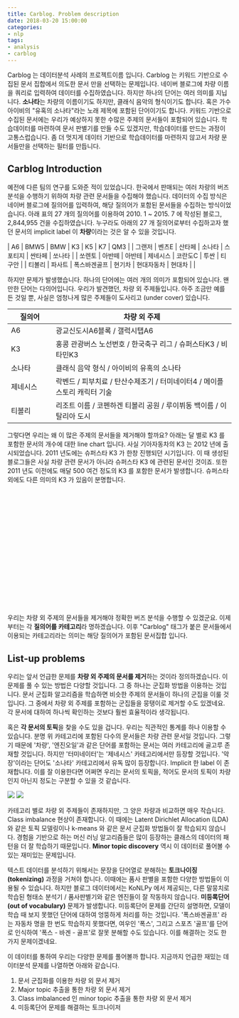 ```yaml
---
title: Carblog. Problem description
date: 2018-03-20 15:00:00
categories:
- nlp
tags:
- analysis
- carblog
---
```


Carblog 는 데이터분석 사례의 프로젝트이름 입니다. Carblog 는 키워드 기반으로 수집된 문서 집합에서 의도한 문서 만을 선택하는 문제입니다. 네이버 블로그에 차량 이름을 쿼리로 입력하여 데이터를 수집하였습니다. 하지만 하나의 단어는 여러 의미를 지닙니다. **소나타**는 차량의 이름이기도 하지만, 클래식 음악의 형식이기도 합니다. 혹은 가수 아이비의 "유혹의 소나타"라는 노래 제목에 포함된 단어이기도 합니다. 키워드 기반으로 수집된 문서에는 우리가 예상하지 못한 수많은 주제의 문서들이 포함되어 있습니다. 학습데이터를 마련하여 문서 판별기를 만들 수도 있겠지만, 학습데이터를 만드는 과정이 고통스럽습니다. 좀 더 멋지게 데이터 기반으로 학습데이터를 마련하지 않고서 차량 문서들만을 선택하는 필터를 만듭니다. 


## Carblog Introduction

예전에 다른 팀의 연구를 도와준 적이 있었습니다. 한국에서 판매되는 여러 차량의 버즈 분석을 수행하기 위하여 차량 관련 문서들을 수집해야 했습니다. 데이터의 수집 방식은 네이버 블로그에 질의어를 입력하여, 해당 질의어가 포함된 문서들을 수집하는 방식이었습니다. 아래 표의 27 개의 질의어를 이용하여 2010. 1 ~ 2015. 7 에 작성된 블로그, 2,844,955 건을 수집하였습니다. 누구라도 아래의 27 개 질의어로부터 수집하고자 했던 문서의 implicit label 이 **차량**이라는 것은 알 수 있을 것입니다. 

| A6 | BMW5 | BMW | K3 | K5 | K7 | QM3 | 
| 그랜저 | 벤츠E | 산타페 | 소나타 | 스포티지 | 싼타페 | 쏘나타 | 
| 쏘렌토 | 아반떼 | 아반테 | 제네시스 | 코란도C | 투싼 | 티구안 |
| 티볼리 | 파사트 | 폭스바겐골프 | 현기차 | 현대자동차 | 현대차 | |

하지만 문제가 발생했습니다. 하나의 단어에는 여러 개의 의미가 포함되어 있습니다. 왠만한 단어는 다의어입니다. 우리가 발견했던, 차량 외 주제들입니다. 아주 조금만 예를 든 것일 뿐, 사실은 엄청나게 많은 주제들이 도사리고 (under cover) 있습니다.

<table>
  <colgroup>
    <col width="20%" />
    <col width="80%" />
  </colgroup>
  <thead>
    <tr class="query_and_topic">
      <th>질의어</th>
      <th>차량 외 주제</th>
    </tr>
  </thead>
  <tbody>
    <tr>
      <td markdown="span">A6</td>
      <td markdown="span">광교신도시A6블록 / 갤럭시탭A6</td>
    </tr>
    <tr>
      <td markdown="span">K3</td>
      <td markdown="span">홍콩 관광버스 노선번호 / 한국축구 리그 / 슈퍼스타K3 / 비타민K3</td>
    </tr>
    <tr>
      <td markdown="span">소나타</td>
      <td markdown="span">클래식 음악 형식 / 아이비의 유혹의 소나타</td>
    </tr>
    <tr>
      <td markdown="span">제네시스</td>
      <td markdown="span">락벤드 / 피부치료 / 탄산수제조기 / 터미네이터4 / 메이플스토리 캐릭터 기술</td>
    </tr>
    <tr>
      <td markdown="span">티볼리</td>
      <td markdown="span">리조트 이름 / 코펜하겐 티볼리 공원 / 루이뷔동 백이름 / 이탈리아 도시</td>
  </tr>
  </tbody>
</table>

그렇다면 우리는 왜 이 많은 주제의 문서들을 제거해야 할까요? 아래는 달 별로 K3 를 포함한 문서의 개수에 대한 line chart 입니다. 사실 기아자동차의 K3 는 2012 년에 출시되었습니다. 2011 년도에는 슈퍼스타 K3 가 한창 진행되던 시기입니다. 이 때 생성된 블로그들은 사실 차량 관련 문서가 아니라 슈퍼스타 K3 에 관련된 문서인 것이죠. 또한 2011 년도 이전에도 매달 500 여건 정도의 K3 를 포함한 문서가 발생합니다. 슈퍼스타 외에도 다른 의미의 K3 가 있음이 분명합니다. 

<svg width="960" height="500"></svg>
<script src="https://d3js.org/d3.v4.min.js"></script>
<script>

var svg = d3.select("svg"),
    margin = {top: 20, right: 20, bottom: 30, left: 50},
    width = +svg.attr("width") - margin.left - margin.right,
    height = +svg.attr("height") - margin.top - margin.bottom,
    g = svg.append("g").attr("transform", "translate(" + margin.left + "," + margin.top + ")");

var parseTime = d3.timeParse("%y-%m");

var x = d3.scaleTime()
    .rangeRound([0, width]);

var y = d3.scaleLinear()
    .rangeRound([height, 0]);

var line = d3.line()
    .x(function(d) { return x(d.date); })
    .y(function(d) { return y(d.close); });

d3.tsv("resources/carblog_k3_monthly.tsv", function(d) {
  d.date = parseTime(d.date);
  d.close = +d.close;
  return d;
}, function(error, data) {
  if (error) throw error;

  x.domain(d3.extent(data, function(d) { return d.date; }));
  y.domain(d3.extent(data, function(d) { return d.close; }));

  g.append("g")
      .attr("transform", "translate(0," + height + ")")
      .call(d3.axisBottom(x))
    .select(".domain")
      .remove();

  g.append("g")
      .call(d3.axisLeft(y))
    .append("text")
      .attr("fill", "#000")
      .attr("transform", "rotate(-90)")
      .attr("y", 6)
      .attr("dy", "0.71em")
      .attr("text-anchor", "end")
      .text("Number of documents");

  g.append("path")
      .datum(data)
      .attr("fill", "none")
      .attr("stroke", "steelblue")
      .attr("stroke-linejoin", "round")
      .attr("stroke-linecap", "round")
      .attr("stroke-width", 1.5)
      .attr("d", line);
});

</script>


우리는 차량 외 주제의 문서들을 제거해야 정확한 버즈 분석을 수행할 수 있겠군요. 이제부터는 각 **질의어를 카테고리**라 명하겠습니다. 이후 "Carblog" 태그가 붙은 문서들에서 이용되는 카테고리라는 의미는 해당 질의어가 포함된 문서집합 입니다. 

## List-up problems

우리는 앞서 언급한 문제를 **차량 외 주제의 문서를 제거**하는 것이라 정의하겠습니다. 이 문제를 풀 수 있는 방법은 다양할 것입니다. 그 중 하나는 군집화 방법을 이용하는 것입니다. 문서 군집화 알고리즘을 학습하면 비슷한 주제의 문서들이 하나의 군집을 이룰 것입니다. 그 중에서 차량 외 주제를 포함하는 군집들을 뭉탱이로 제거할 수도 있겠네요. 각 문서에 대하여 하나씩 확인하는 것보다 훨씬 효율적이라 생각됩니다. 

혹은 **각 문서의 토픽**을 찾을 수도 있을 겁니다. 우리는 직관적인 통계를 하나 이용할 수 있습니다. 분명 위 카테고리에 포함된 다수의 문서들은 차량 관련 문서일 것입니다. 그렇기 때문에 '차량', '엔진오일'과 같은 단어를 포함하는 문서는 여러 카테고리에 골고루 존재할 것입니다. 하지만 '터미네이터'는 '제네시스' 카테고리에서만 등장할 것입니다. '악장'이라는 단어도 '소나타' 카테고리에서 유독 많이 등장합니다. Implicit 한 label 이 존재합니다. 이를 잘 이용한다면 어쩌면 우리는 문서의 토픽을, 적어도 문서의 토픽이 차량인지 아닌지 정도는 구분할 수 있을 것 같습니다. 

![](https://raw.githubusercontent.com/lovit/lovit.github.io/master/_posts/figures/carblog_df_dist_car.png)
![](https://raw.githubusercontent.com/lovit/lovit.github.io/master/_posts/figures/carblog_df_dist_terminator.png)

카테고리 별로 차량 외 주제들이 존재하지만, 그 양은 차량과 비교하면 매우 작습니다. Class imbalance 현상이 존재합니다. 이 때에는 Latent Dirichlet Allocation (LDA) 와 같은 토픽 모델링이나 k-means 와 같은 문서 군집화 방법들이 잘 학습되지 않습니다. 경험을 기반으로 하는 머신 러닝 알고리즘들은 많이 등장하는 클래스의 데이터의 패턴을 더 잘 학습하기 때문입니다. **Minor topic discovery** 역시 이 데이터로 풀어볼 수 있는 재미있는 문제입니다. 

텍스트 데이터를 분석하기 위해서는 문장을 단어열로 분해하는 **토크나이징 (tokenizing)** 과정을 거쳐야 합니다. 이때에는 품사 판별을 포함한 다양한 방법들이 이용될 수 있습니다. 하지만 블로그 데이터에서는 KoNLPy 에서 제공되는, 다른 말뭉치로 학습된 형태소 분석기 / 품사판별기와 같은 엔진들이 잘 작동하지 않습니다. **미등록단어 (out of vocabulary)** 문제가 발생합니다. 미등록단어 문제를 간단히 설명하면, 모델이 학습 때 보지 못했던 단어에 대하여 엉뚱하게 처리를 하는 것입니다. '폭스바겐골프' 라는 자동차 명을 한 번도 학습하지 못했다면, 여우인 '폭스', 그리고 스포츠 '골프'를 단어로 인식하여 '폭스 - 바겐 - 골프'로 잘못 분해할 수도 있습니다. 이를 해결하는 것도 한 가지 문제이겠네요. 

이 데이터를 통하여 우리는 다양한 문제를 풀어볼까 합니다. 지금까지 언급한 재밌는 데이터분석 문제를 나열하면 아래와 같습니다. 

1. 문서 군집화를 이용한 차량 외 문서 제거
1. Major topic 추출을 통한 차량 외 문서 제거
1. Class imbalanced 인 minor topic 추출을 통한 차량 외 문서 제거
1. 미등록단어 문제를 해결하는 토크나이저
